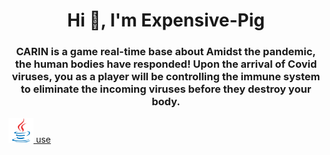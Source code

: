 <h1 align="center">Hi 👋, I'm Expensive-Pig</h1>

<h3 align="center">CARIN is a game real-time base about Amidst the pandemic, the human bodies have responded! Upon the arrival of Covid viruses, you as a player will be controlling the immune system to eliminate the incoming viruses before they destroy your body.</h3>


<p align="left"> <a href="https://www.java.com" target="_blank" rel="noreferrer"> <img src="https://raw.githubusercontent.com/devicons/devicon/master/icons/java/java-original.svg" alt="java" width="40" height="40"/> use </a> </p>